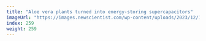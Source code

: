 ```yaml
---
title: "Aloe vera plants turned into energy-storing supercapacitors"
imageUrl: "https://images.newscientist.com/wp-content/uploads/2023/12/19122456/SEI_184072256.jpg?width=788"
index: 259
weight: 259
---
```

